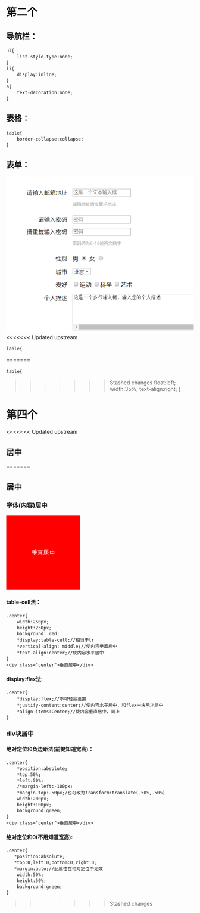 # 第二个
## 导航栏：
    ul{
        list-style-type:none;
    }
    li{
        display:inline;
    }
    a{
        text-decoration:none;
    }
## 表格：
    table{
        border-collapse:collapse;
    }
## 表单：
![baidu](表单.png)
<<<<<<< Updated upstream
    
    lable{
=======

    table{
>>>>>>> Stashed changes
        float:left;
        width:35%;
        text-align:right;
    }
# 第四个
<<<<<<< Updated upstream
## 居中
=======
## 居中
### 字体(内容)居中
![中](字体居中.png)
#### table-cell法：
    .center{
        width:250px;
        height:250px;
        background: red;
        *display:table-cell;//相当于tr
        *vertical-align: middle;//使内容垂直居中
        *text-align:center;//使内容水平居中
    }
    <div class="center">垂直居中</div>
#### display:flex法:
    .center{
        *display:flex;//不可轻易设置
        *justify-content:center;//使内容水平居中，和flex一块用才居中
        *align-items:Center;//使内容垂直居中，同上
    }
### div块居中
#### 绝对定位和负边距法(前提知道宽高)：
    .center{
        *position:absolute;
        *top:50%;
        *left:50%;
        /*margin-left:-100px;
        *margin-top:-50px;/也可改为transform:translate(-50%,-50%)
        width:200px;
        height:100px;
        background:green;
    }
    <div class="center">垂直居中</div>
#### 绝对定位和0(不用知道宽高):
    .center{
       *position:absolute;
       *top:0;left:0;bottom:0;right:0;
       *margin:auto;//此属性在相对定位中无效
        width:50%;
        height:50%;
        background:green;
    }

   
>>>>>>> Stashed changes
